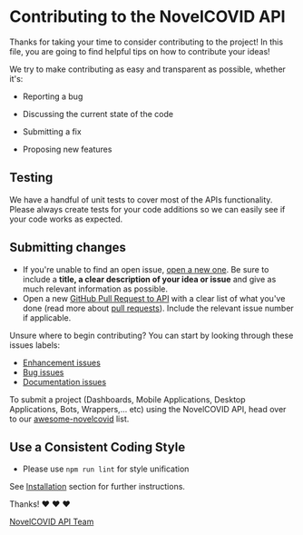 # Contributing to the NovelCOVID  API

Thanks for taking your time to consider contributing to the project!
In this file, you are going to find helpful tips on how to contribute your ideas!

We try to make contributing as easy and transparent as possible, whether it's:

- Reporting a bug

- Discussing the current state of the code

- Submitting a fix

- Proposing new features


## Testing

We have a handful of unit tests to cover most of the APIs functionality.
Please always create tests for your code additions so we can easily see if your code works as expected.

## Submitting changes

* If you're unable to find an open issue, [open a new one](https://github.com/disease-sh/api/issues/new). Be sure to include a **title, a clear description of your idea or issue** and give as much relevant information as possible.
* Open  a new [GitHub Pull Request to API](https://github.com/disease-sh/api/pulls) with a clear list of what you've done (read more about [pull requests](http://help.github.com/pull-requests/)). Include the relevant issue number if applicable.

Unsure where to begin contributing? You can start by looking through these issues labels:

* [Enhancement issues](https://github.com/disease-sh/api/labels/enhancement) 
* [Bug issues](https://github.com/disease-sh/api/labels/bug) 
* [Documentation issues](https://github.com/disease-sh/api/labels/documentation)

To submit a project (Dashboards, Mobile Applications, Desktop Applications, Bots, Wrappers,... etc) using the NovelCOVID API, head over to our [awesome-novelcovid](https://github.com/NovelCOVID/awesome-novelcovid) list.      

## Use a Consistent Coding Style

- Please use `npm run lint` for style unification

See [Installation](README.md#installation) section for further instructions.

Thanks! :heart: :heart: :heart:

[NovelCOVID API Team](https://github.com/disease-sh/api#contributors-)

